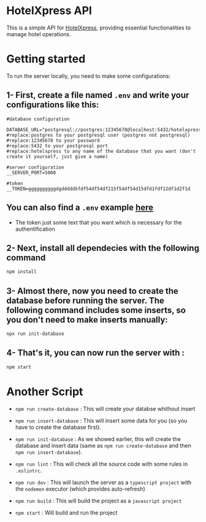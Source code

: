 # HotelXpress API

This is a simple API for [HotelXpress](./HotelXpress.md), providing essential functionalities to manage hotel operations.

# Getting started
To run the server locally, you need to make some configurations:

## 1-   First, create a file named `.env` and write your configurations like this:

```
#database configuration

DATABASE_URL="postgresql://postgres:12345678@localhost:5432/hotelxpress"
#replace:postgres to your postgresql user (postgres not postgresql)
#replace:12345678 to your password
#replace:5432 to your postgresql port 
#replace:hotelxpress to any name of the database that you want (don't create it yourself, just give a name)

#server configuration
__SERVER_PORT=5000

#token
__TOKEN=ggggggggggdgdddddkfdf54df54df215f54df54d15dfd1fdf12df1d2f1d

```
## You can also find a  `.env` example [here](./.env.example)

- The token just some text that you want which is necessary for the authentification

## 2-   Next, install all dependecies with the following command

```sh
npm install
```

## 3-   Almost there, now you need to create the database before running the server. The following command includes some inserts, so you don't need to make inserts manually:

```sh
npx run init-database
```

## 4-   That's it, you can now run the server with :

```sh
npm start
```

# Another Script

-   `npm run create-database` : This will create your databse whithout insert 

-   `npm run insert-database` : This will insert some data for you (so you have to create the database first).

-   `npm run init-database` : As we showed earlier, this will create the database and insert data (same as `npm run create-database` and then `npm run insert-database`).

-   `npm run lint` : This will check all the source code with some rules in `.eslintrc`.

-   `npm run dev` : This will launch the server as a `typescript project` with the `nodemon` executor (which provides auto-refresh)

-   `npm run build` : This will build the project as a `javascript project`

-   `npm start` : Will build and run the project